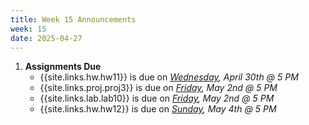 ```yaml
---
title: Week 15 Announcements
week: 15
date: 2025-04-27
---
```


1. **Assignments Due**
    * {{site.links.hw.hw11}} is due on *<u>Wednesday</u>, April 30th @ 5 PM*
    * {{site.links.proj.proj3}} is due on *<u>Friday</u>, May 2nd @ 5 PM*
    * {{site.links.lab.lab10}} is due on *<u>Friday</u>, May 2nd @ 5 PM*
    * {{site.links.hw.hw12}} is due on *<u>Sunday</u>, May 4th @ 5 PM*